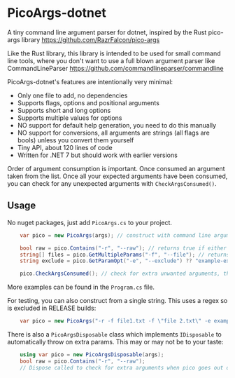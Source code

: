 # PicoArgs-dotnet
A tiny command line argument parser for dotnet, inspired by the Rust pico-args library https://github.com/RazrFalcon/pico-args

Like the Rust library, this library is intended to be used for small command line tools, where you don't want to use a full blown argument parser like CommandLineParser https://github.com/commandlineparser/commandline

PicoArgs-dotnet's features are intentionally very minimal:

- Only one file to add, no dependencies
- Supports flags, options and positional arguments
- Supports short and long options
- Supports multiple values for options
- NO support for default help generation, you need to do this manually
- NO support for conversions, all arguments are strings (all flags are bools) unless you convert them yourself
- Tiny API, about 120 lines of code
- Written for .NET 7 but should work with earlier versions

Order of argument consumption is important. Once consumed an argument taken from the list. Once all your expected arguments have been consumed, you can check for any unexpected arguments with ```CheckArgsConsumed()```.

## Usage
No nuget packages, just add ```PicoArgs.cs``` to your project.

```csharp
	var pico = new PicoArgs(args); // construct with command line arguments string[]

	bool raw = pico.Contains("-r", "--raw"); // returns true if either flag is present
	string[] files = pico.GetMultipleParams("-f", "--file"); // returns string[] with zero length if none found
	string exclude = pico.GetParamOpt("-e", "--exclude") ?? "example-exclude"; // specifying a default

	pico.CheckArgsConsumed(); // check for extra unwanted arguments, throw is any are left over

```

More examples can be found in the ```Program.cs``` file.

For testing, you can also construct from a single string. This uses a regex so is excluded in RELEASE builds:

```csharp
    var pico = new PicoArgs("-r -f file1.txt -f \"file 2.txt\" -e example-exclude");
```

There is also a ```PicoArgsDisposable``` class which implements ```IDisposable``` to automatically throw on extra params. This may or may not be to your taste:

```csharp
    using var pico = new PicoArgsDisposable(args);
    bool raw = pico.Contains("-r", "--raw");
    // Dispose called to check for extra arguments when pico goes out of scope
```
